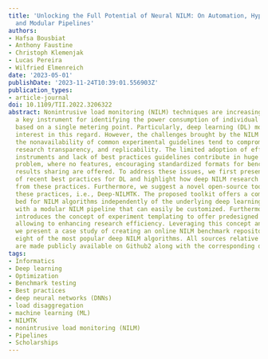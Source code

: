 ```yaml
---
title: 'Unlocking the Full Potential of Neural NILM: On Automation, Hyperparameters,
  and Modular Pipelines'
authors:
- Hafsa Bousbiat
- Anthony Faustine
- Christoph Klemenjak
- Lucas Pereira
- Wilfried Elmenreich
date: '2023-05-01'
publishDate: '2023-11-24T10:39:01.556903Z'
publication_types:
- article-journal
doi: 10.1109/TII.2022.3206322
abstract: Nonintrusive load monitoring (NILM) techniques are increasingly becoming
  a key instrument for identifying the power consumption of individual appliances
  based on a single metering point. Particularly, deep learning (DL) models are gaining
  interest in this regard. However, the challenges brought by the NILM datasets and
  the nonavailability of common experimental guidelines tend to compromise comparison,
  research transparency, and replicability. The limited adoption of efficient research
  instruments and lack of best practices guidelines contribute in huge part to this
  problem, where no features, encouraging standardized formats for benchmarking, and
  results sharing are offered. To address these issues, we first present a brief overview
  of recent best practices for DL and highlight how deep NILM research can benefit
  from these practices. Furthermore, we suggest a novel open-source toolkit leveraging
  these practices, i.e., Deep-NILMTK. The proposed toolkit offers a common testing
  bed for NILM algorithms independently of the underlying deep learning framework
  with a modular NILM pipeline that can easily be customized. Furthermore, Deep-NILMTK
  introduces the concept of experiment templating to offer predesigned experiments
  allowing to enhancing research efficiency. Leveraging this concept and DL best practices,
  we present a case study of creating an online NILM benchmark repository1 considering
  eight of the most popular deep NILM algorithms. All sources relative to the tool
  are made publicly available on Github2 along with the corresponding documentation.
tags:
- Informatics
- Deep learning
- Optimization
- Benchmark testing
- Best practices
- deep neural networks (DNNs)
- load disaggregation
- machine learning (ML)
- NILMTK
- nonintrusive load monitoring (NILM)
- Pipelines
- Scholarships
---
```

